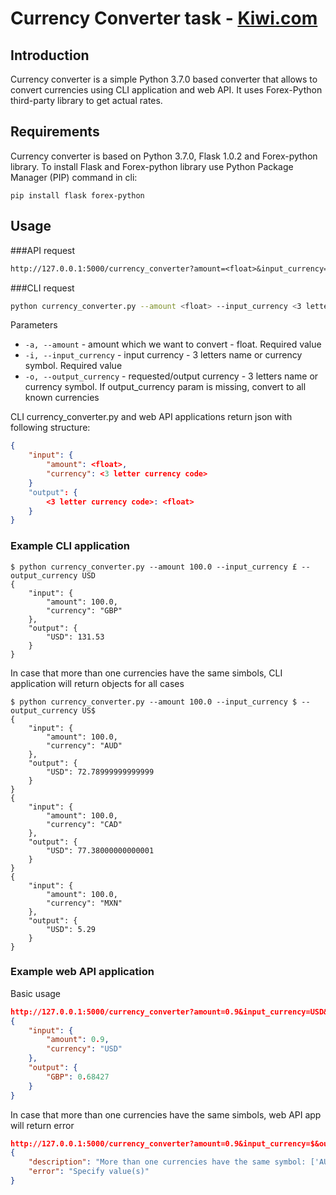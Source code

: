 # Currency Converter task - [Kiwi.com](https://www.kiwi.com/us/) 

## Introduction 

Currency converter is a simple Python 3.7.0 based converter that allows to convert currencies using CLI application and web API. It uses Forex-Python third-party library to get actual rates.

## Requirements

Currency converter is based on Python 3.7.0, Flask 1.0.2 and Forex-python library. 
To install Flask and Forex-python library use Python Package Manager (PIP) command in cli:
```
pip install flask forex-python
```

## Usage
###API request
```rest
http://127.0.0.1:5000/currency_converter?amount=<float>&input_currency=<3 letter currency code or symbol>&output_currency=<3 letter currency code or symbol>
```

###CLI request
```bash
python currency_converter.py --amount <float> --input_currency <3 letter currency code or symbol> --output_currency <3 letter currency code or symbol>
```
Parameters
- `-a, --amount` - amount which we want to convert - float. Required value
- `-i, --input_currency` - input currency - 3 letters name or currency symbol. Required value
- `-o, --output_currency` - requested/output currency - 3 letters name or currency symbol. If output_currency param is missing, convert to all known currencies

CLI currency_converter.py and web API applications return json with following structure:

```json
{
    "input": { 
        "amount": <float>,
        "currency": <3 letter currency code>
    }
    "output": {
        <3 letter currency code>: <float>
    }
}
```

### Example CLI application
```
$ python currency_converter.py --amount 100.0 --input_currency £ --output_currency USD
{
    "input": {
        "amount": 100.0,
        "currency": "GBP"
    },
    "output": {
        "USD": 131.53
    }
}

```
In case that more than one currencies have the same simbols, CLI application will return objects for all cases
```json5
$ python currency_converter.py --amount 100.0 --input_currency $ --output_currency US$
{
    "input": {
        "amount": 100.0,
        "currency": "AUD"
    },
    "output": {
        "USD": 72.78999999999999
    }
}
{
    "input": {
        "amount": 100.0,
        "currency": "CAD"
    },
    "output": {
        "USD": 77.38000000000001
    }
}
{
    "input": {
        "amount": 100.0,
        "currency": "MXN"
    },
    "output": {
        "USD": 5.29
    }
}

```


### Example web API application
Basic usage
```json
http://127.0.0.1:5000/currency_converter?amount=0.9&input_currency=USD&output_currency=£
{
    "input": {
        "amount": 0.9,
        "currency": "USD"
    },
    "output": {
        "GBP": 0.68427
    }
}
```

In case that more than one currencies have the same simbols, web API app will return error
```json
http://127.0.0.1:5000/currency_converter?amount=0.9&input_currency=$&output_currency=£
{
    "description": "More than one currencies have the same symbol: ['AUD', 'CAD', 'MXN']",
    "error": "Specify value(s)"
}
```
